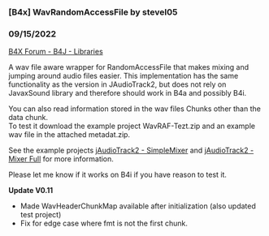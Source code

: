 ### [B4x] WavRandomAccessFile by stevel05
### 09/15/2022
[B4X Forum - B4J - Libraries](https://www.b4x.com/android/forum/threads/142792/)

A wav file aware wrapper for RandomAccessFile that makes mixing and jumping around audio files easier. This implementation has the same functionality as the version in JAudioTrack2, but does not rely on JavaxSound library and therefore should work in B4a and possibly B4i.  
  
You can also read information stored in the wav files Chunks other than the data chunk.  
To test it download the example project WavRAF-Tezt.zip and an example wav file in the attached metadat.zip.  
  
See the example projects [jAudioTrack2 - SimpleMixer](https://www.b4x.com/android/forum/threads/jaudiotrack2-simplemixer.142509/) and [jAudioTrack2 - Mixer Full](https://www.b4x.com/android/forum/threads/jaudiotrack2-mixer-full.142507/) for more information.  
  
Please let me know if it works on B4i if you have reason to test it.  
  
**Update V0.11**  

- Made WavHeaderChunkMap available after initialization (also updated test project)
- Fix for edge case where fmt is not the first chunk.